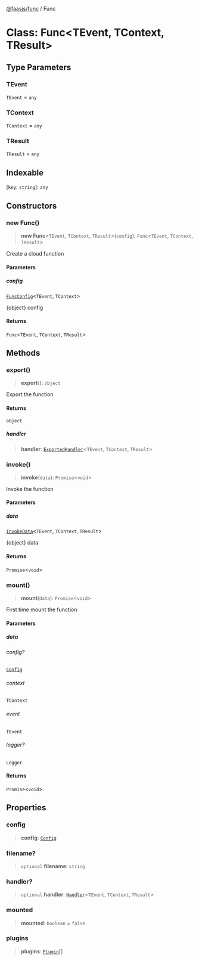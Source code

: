 [@faasjs/func](../README.md) / Func

# Class: Func\<TEvent, TContext, TResult\>

## Type Parameters

### TEvent

`TEvent` = `any`

### TContext

`TContext` = `any`

### TResult

`TResult` = `any`

## Indexable

\[`key`: `string`\]: `any`

## Constructors

### new Func()

> **new Func**\<`TEvent`, `TContext`, `TResult`\>(`config`): `Func`\<`TEvent`, `TContext`, `TResult`\>

Create a cloud function

#### Parameters

##### config

[`FuncConfig`](../type-aliases/FuncConfig.md)\<`TEvent`, `TContext`\>

{object} config

#### Returns

`Func`\<`TEvent`, `TContext`, `TResult`\>

## Methods

### export()

> **export**(): `object`

Export the function

#### Returns

`object`

##### handler

> **handler**: [`ExportedHandler`](../type-aliases/ExportedHandler.md)\<`TEvent`, `TContext`, `TResult`\>

### invoke()

> **invoke**(`data`): `Promise`\<`void`\>

Invoke the function

#### Parameters

##### data

[`InvokeData`](../type-aliases/InvokeData.md)\<`TEvent`, `TContext`, `TResult`\>

{object} data

#### Returns

`Promise`\<`void`\>

### mount()

> **mount**(`data`): `Promise`\<`void`\>

First time mount the function

#### Parameters

##### data

###### config?

[`Config`](../type-aliases/Config.md)

###### context

`TContext`

###### event

`TEvent`

###### logger?

`Logger`

#### Returns

`Promise`\<`void`\>

## Properties

### config

> **config**: [`Config`](../type-aliases/Config.md)

### filename?

> `optional` **filename**: `string`

### handler?

> `optional` **handler**: [`Handler`](../type-aliases/Handler.md)\<`TEvent`, `TContext`, `TResult`\>

### mounted

> **mounted**: `boolean` = `false`

### plugins

> **plugins**: [`Plugin`](../type-aliases/Plugin.md)[]
